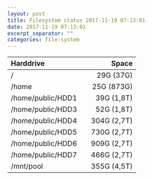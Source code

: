 ```yaml
---
layout: post
title: Filesystem status 2017-11-19 07:13:01
date: 2017-11-19 07:13:01
excerpt_separator: ""
categories: file-system
---
```

Harddrive| | Space
:--- | --- | ---:
/ | | 29G (37G)
/home | | 25G (873G)
/home/public/HDD1 | | 39G (1,8T)
/home/public/HDD3 | | 52G (1,8T)
/home/public/HDD4 | | 304G (2,7T)
/home/public/HDD5 | | 730G (2,7T)
/home/public/HDD6 | | 909G (2,7T)
/home/public/HDD7 | | 466G (2,7T)
/mnt/pool | | 355G (4,5T)
